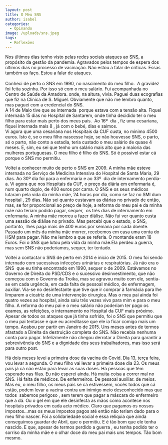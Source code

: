 ```yaml
---
layout: post
title: O Meu SNS
author: isabel
categories:
  - Opinando
image: /uploads/sns.jpeg
tags:
  - Reflexões
---
```

Nos &uacute;ltimos dias tenho visto pelas redes sociais ataques ao SNS, a prop&oacute;sito da gest&atilde;o da pandemia. Agravados pelos tempos de espera dos &uacute;ltimos dias no processo de vacina&ccedil;&atilde;o. N&atilde;o estou a falar de criticas. Essas também as fa&ccedil;o. Estou a falar de ataques.<br><br>Conheci de perto o SNS em 1990, no nascimento do meu filho.&nbsp; A gravidez foi feita sozinha. Por isso s&oacute; com o meu sal&aacute;rio. Fui acompanhada no Centro de Sa&uacute;de da Amadora. onde, na altura, vivia. Paguei duas ecografias que fiz na Clinica de S. Miguel. Obviamente que n&atilde;o me lembro quanto, mas paguei com a credencial do SNS.<br>A 14 de Maio tive que se internada&nbsp; porque estava com a tens&atilde;o alta. Fiquei internada 15 dias no Hospital de Santarem, onde tinha decidido ter o meu filho para estar mais perto dos meus pais.&nbsp; Ao 16&ordm;&nbsp; dia , fiz uma cesariana, fiquei internada mais 8 , j&aacute; com o bebé, dias e saimos.<br>Vi agora que uma cesariana nos Hospitais da CUF custa, no minimo 4500 euros. Isto é, se o meu filho nascesse hoje, se n&atilde;o houvesse SNS, o parto, s&oacute; o parto, n&atilde;o conto a estadia, teria custado o meu sal&aacute;rio de quase 4 meses. E, sim, eu sei que tenho um sal&aacute;rio mais alto que a maioria das mulheres portuguesas. O meu filho é filho do SNS. S&oacute; é possivel estar c&aacute; porque o SNS mo permitiu.

Voltei a conhecer muito de perto o SNS em 2009. A minha m&atilde;e esteve internada no Servi&ccedil;o de Medicina Intensiva do Hospital de Santa Maria, 29 dias. Ao 30&ordm; dia foi para a enfermaria e ao 33&ordm;&nbsp; dia de internamento perdia-a. Vi agora que nos Hospitais da CUF, o pre&ccedil;o da di&aacute;ria em enfermaria é, num quarto duplo, de 400 euros por cama. O SNS e os seus médicos lutaram pela vida da minha m&atilde;e, 24 horas por dia, como se faz no SMI dum hospital , 29 dias. N&atilde;o sei quanto custavam as di&aacute;rias no privado de ent&atilde;o, mas, se for proporcional ao pre&ccedil;o de hoje, a reforma do meu pai e da minha m&atilde;e n&atilde;o teriam podido pagar, sequer,&nbsp; os tr&ecirc;s dias de internamento em enfermaria. A minha m&atilde;e morreu a fazer di&aacute;lise. N&atilde;o fui ver quanto custa uma sess&atilde;o de di&aacute;lise no privado. Mas percebi que o estado, o SNS, portanto,&nbsp; lhes paga mais de 400 euros por semana por cada doente.<br>Passado um m&ecirc;s da minha m&atilde;e morrer, recebemos em casa uma conta do HSM para pagar. N&atilde;o me lembro a que se referia. O montande eram 18 Euros. Foi o SNS que lutou pela vida da minha m&atilde;e.Ela perdeu a guerra, mas sem SNS n&atilde;o poderiamos, sequer, ter tentado.

Voltei a contactar o SNS de perto em 2014 e inicio de 2015. O meu foi sendo internado com sucessivas infec&ccedil;&otilde;es urin&aacute;rias e respirat&oacute;rias. J&aacute; n&atilde;o era o SNS&nbsp; que eu tinha encontrado em 1990, sequer o de 2009. Est&aacute;vamos no Governo de Direita do PSD/CDS e o sucessivo desinvestimento, que n&atilde;o come&ccedil;ou com o Governo da Troika, mas se agravou muito com ele, sentia-se em cada urg&ecirc;ncia, em cada falta de pessoal médico, de enfermagem, auxiliar. Via-se no desinfectante que tive que ir comprar &agrave; farm&aacute;cia para lhe limparem a cicatriz de uma interven&ccedil;&atilde;o cirurgica. Mas o meu pai ainda foi quatro vezes ao hospital, ainda saiu tr&ecirc;s vezes vivo para mim e para o meu filho. A reforma do meu pai e o meu sal&aacute;rio n&atilde;o poderiam ter pago os exames, as refei&ccedil;&otilde;es, o internamento no Hospital da CUF mais pr&oacute;ximo. Apesar de todos os ataques que j&aacute; tinha sofrido, foi o SNS que permitiu que o meu pai tentasse e que eu acreditasse que ele ia ficar comigo mais um tempo. Acabou por partir em Janeiro de 2015. Uns meses antes de termos afastado a Direita da destrui&ccedil;&atilde;o completa do SNS. N&atilde;o recebia nenhuma conta para pagar. Infelizmente n&atilde;o chegou derrotar a Direita para garantir a sobreviv&ecirc;ncia do SNS e a dignidade dos seus trabalhadores, mas isso ser&aacute; para outro post.

H&aacute; dois meses levei a primeira dose da vacina do Covid. Dia 13, ter&ccedil;a feira, vou levar a segunda. O meu filho vai levar a primeira dose dia 23. Os meus pais j&aacute; c&aacute; n&atilde;o est&atilde;o para levar as suas doses. H&aacute; pessoas que t&ecirc;m esperado nas filas. Eu n&atilde;o esperei ainda. H&aacute; muita coisa a correr mal no SNS. H&aacute; falta de médicos. De enfermeiros. De pessoal auxiliar. de meios. Mas eu, o meu filho, os meus pais se c&aacute; estivessem, voc&ecirc;s todos que c&aacute; est&atilde;o, podem levar a vacina contra um inimigo meio desconhecido mas que todos&nbsp; sabemos perigoso , sem terem que pagar a m&aacute;scara do enfermeiro que a d&aacute;. Ou o gel em que ele desinfecta as m&atilde;os como acontece nos hospitais privados em cada acto médico. Claro que pagamos os nossos impostos…mas os meus impostos pagos até ent&atilde;o n&atilde;o teriam dado para o meu filho nascer. Foi a solidariedade social e essa rel&iacute;quia que ainda conseguimos guardar de Abril, que o permitiu. E é t&atilde;o bom que ele tenha nascido. E que, apesar de termos perdido a guerra , eu tenha podido ter o sorriso da minha m&atilde;e e o olhar doce do meu pai mais uns tempos. T&atilde;o bom mesmo.<br><br><br>&nbsp;
